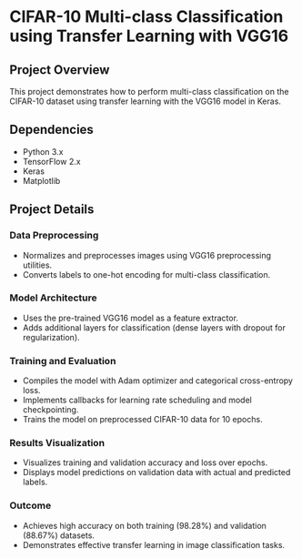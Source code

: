 # CIFAR-10 Multi-class Classification using Transfer Learning with VGG16

## Project Overview

This project demonstrates how to perform multi-class classification on the CIFAR-10 dataset using transfer learning with the VGG16 model in Keras.


## Dependencies

- Python 3.x
- TensorFlow 2.x
- Keras
- Matplotlib


## Project Details

### Data Preprocessing

- Normalizes and preprocesses images using VGG16 preprocessing utilities.
- Converts labels to one-hot encoding for multi-class classification.

### Model Architecture

- Uses the pre-trained VGG16 model as a feature extractor.
- Adds additional layers for classification (dense layers with dropout for regularization).

### Training and Evaluation

- Compiles the model with Adam optimizer and categorical cross-entropy loss.
- Implements callbacks for learning rate scheduling and model checkpointing.
- Trains the model on preprocessed CIFAR-10 data for 10 epochs.

### Results Visualization

- Visualizes training and validation accuracy and loss over epochs.
- Displays model predictions on validation data with actual and predicted labels.

### Outcome

- Achieves high accuracy on both training (98.28%) and validation (88.67%) datasets.
- Demonstrates effective transfer learning in image classification tasks.



